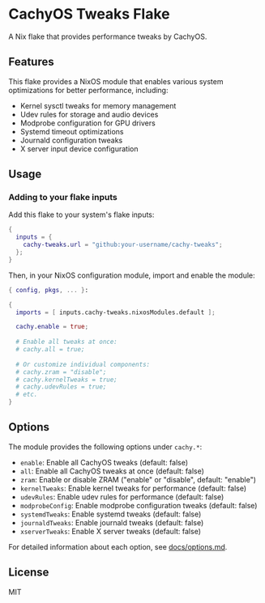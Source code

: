 # CachyOS Tweaks Flake

A Nix flake that provides performance tweaks by CachyOS.

## Features

This flake provides a NixOS module that enables various system optimizations for better performance, including:

- Kernel sysctl tweaks for memory management
- Udev rules for storage and audio devices
- Modprobe configuration for GPU drivers
- Systemd timeout optimizations
- Journald configuration tweaks
- X server input device configuration

## Usage

### Adding to your flake inputs

Add this flake to your system's flake inputs:

```nix
{
  inputs = {
    cachy-tweaks.url = "github:your-username/cachy-tweaks";
  };
}
```

Then, in your NixOS configuration module, import and enable the module:

```nix
{ config, pkgs, ... }:

{
  imports = [ inputs.cachy-tweaks.nixosModules.default ];

  cachy.enable = true;
  
  # Enable all tweaks at once:
  # cachy.all = true;
  
  # Or customize individual components:
  # cachy.zram = "disable";
  # cachy.kernelTweaks = true;
  # cachy.udevRules = true;
  # etc.
}
```

## Options

The module provides the following options under `cachy.*`:

- `enable`: Enable all CachyOS tweaks (default: false)
- `all`: Enable all CachyOS tweaks at once (default: false)
- `zram`: Enable or disable ZRAM ("enable" or "disable", default: "enable")
- `kernelTweaks`: Enable kernel tweaks for performance (default: false)
- `udevRules`: Enable udev rules for performance (default: false)
- `modprobeConfig`: Enable modprobe configuration tweaks (default: false)
- `systemdTweaks`: Enable systemd tweaks (default: false)
- `journaldTweaks`: Enable journald tweaks (default: false)
- `xserverTweaks`: Enable X server tweaks (default: false)

For detailed information about each option, see [docs/options.md](docs/options.md).

## License

MIT
